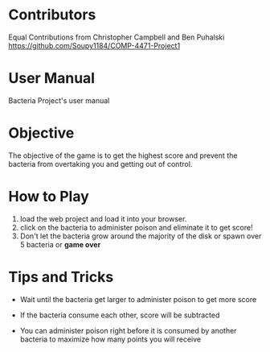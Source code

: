 # Contributors
Equal Contributions from Christopher Campbell and Ben Puhalski
https://github.com/Soupy1184/COMP-4471-Project1

# User Manual

Bacteria Project's user manual

# Objective

The objective of the game is to get the highest score and prevent the bacteria from overtaking you and getting out of control.

# How to Play

1. load the web project and load it into your browser.
2. click on the bacteria to administer poison and eliminate it to get score!
3. Don't let the bacteria grow around the majority of the disk or spawn over 5 bacteria or **game over**

# Tips and Tricks

- Wait until the bacteria get larger to administer poison to get more score

- If the bacteria consume each other, score will be subtracted

- You can administer poison right before it is consumed by another bacteria to maximize how many points you will receive

  

